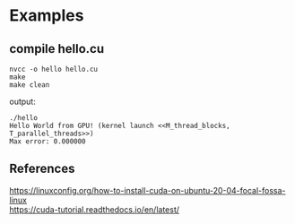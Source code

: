 # Examples 

## compile hello.cu
```
nvcc -o hello hello.cu
make 
make clean
```
output: 
```
./hello 
Hello World from GPU! (kernel launch <<M_thread_blocks, T_parallel_threads>>)
Max error: 0.000000
```

## References
https://linuxconfig.org/how-to-install-cuda-on-ubuntu-20-04-focal-fossa-linux   
https://cuda-tutorial.readthedocs.io/en/latest/   

